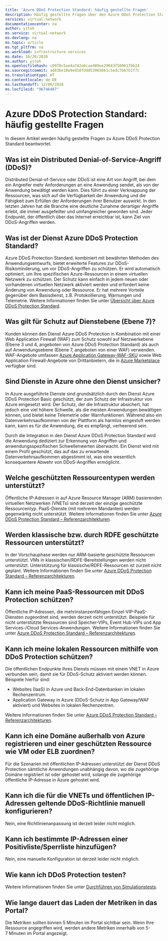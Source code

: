 ```yaml
---
title: 'Azure DDoS Protection Standard: häufig gestellte Fragen'
description: Häufig gestellte Fragen über den Azure DDoS Protection Standard, der beim Schutz vor DDoS-Angriffen hilft.
services: virtual-network
documentationcenter: na
author: yitoh
ms.service: virtual-network
ms.devlang: na
ms.topic: article
ms.tgt_pltfrm: na
ms.workload: infrastructure-services
ms.date: 10/28/2020
ms.author: yitoh
ms.openlocfilehash: c09f8c5ae4a742e6caa489ee29043f500617bb24
ms.sourcegitcommit: ad83be10e9e910fd4853965661c5edc7bb7b1f7c
ms.translationtype: HT
ms.contentlocale: de-DE
ms.lasthandoff: 12/06/2020
ms.locfileid: "96746487"
---
```

# <a name="azure-ddos-protection-standard-frequent-asked-questions"></a>Azure DDoS Protection Standard: häufig gestellte Fragen

In diesem Artikel werden häufig gestellte Fragen zu Azure DDoS Protection Standard beantwortet. 

## <a name="what-is-a-distributed-denial-of-service-ddos-attack"></a>Was ist ein Distributed Denial-of-Service-Angriff (DDoS)?
Distributed Denial-of-Service oder DDoS ist eine Art von Angriff, bei dem ein Angreifer mehr Anforderungen an eine Anwendung sendet, als von der Anwendung bewältigt werden kann. Dies führt zu einer Verknappung der Ressourcen, was sich auf die Verfügbarkeit der Anwendung und die Fähigkeit zum Erfüllen der Anforderungen ihrer Benutzer auswirkt. In den letzten Jahren hat die Branche eine deutliche Zunahme derartiger Angriffe erlebt, die immer ausgefeilter und umfangreicher geworden sind. Jeder Endpunkt, der öffentlich über das Internet erreichbar ist, kann Ziel von DDoS-Angriffen werden.

## <a name="what-is-azure-ddos-protection-standard-service"></a>Was ist der Dienst Azure DDoS Protection Standard?
Azure DDoS Protection Standard, kombiniert mit bewährten Methoden des Anwendungsentwurfs, bietet erweiterte Features zur DDoS-Risikominderung, um vor DDoS-Angriffen zu schützen. Er wird automatisch optimiert, um Ihre spezifischen Azure-Ressourcen in einem virtuellen Netzwerk zu schützen. Der Schutz kann einfach in jedem neuen oder vorhandenen virtuellen Netzwerk aktiviert werden und erfordert keine Änderung von Anwendung oder Ressource. Er hat mehrere Vorteile gegenüber dem Basisdienst, z.B. Protokollierung, Warnungen und Telemetrie. Weitere Informationen finden Sie unter [Übersicht über Azure DDoS Protection Standard](ddos-protection-overview.md). 

## <a name="what-about-protection-at-the-service-layer-layer-7"></a>Was gilt für Schutz auf Dienstebene (Ebene 7)?
Kunden können den Dienst Azure DDoS Protection in Kombination mit einer Web Application Firewall (WAF) zum Schutz sowohl auf Netzwerkebene (Ebene 3 und 4, angeboten von Azure DDoS Protection Standard) als auch auf Anwendungsebene (Ebene 7, angeboten von einer WAF) verwenden. WAF-Angebote umfassen [Azure Application Gateway-WAF-SKU](../web-application-firewall/ag/ag-overview.md?toc=%2fazure%2fvirtual-network%2ftoc.json) sowie Web Application Firewall-Angebote von Drittanbietern, die in [Azure Marketplace](https://azuremarketplace.microsoft.com/marketplace/apps?page=1&search=web%20application%20firewall) verfügbar sind.

## <a name="are-services-unsafe-in-azure-without-the-service"></a>Sind Dienste in Azure ohne den Dienst unsicher?
In Azure ausgeführte Dienste sind grundsätzlich durch den Dienst Azure DDoS Protection Basic geschützt, der zum Schutz der Infrastruktur von Azure eingesetzt wird. Der Schutz, der die Infrastruktur absichert, hat jedoch eine viel höhere Schwelle, als die meisten Anwendungen bewältigen können, und bietet keine Telemetrie oder Warnfunktionen. Während also ein Datenverkehrsaufkommen von der Plattform als harmlos eingestuft werden kann, kann es für die Anwendung, die es empfängt, verheerend sein. 

Durch die Integration in den Dienst Azure DDoS Protection Standard wird die Anwendung dediziert zur Erkennung von Angriffen und anwendungsspezifischen Schwellenwerten überwacht. Ein Dienst wird mit einem Profil geschützt, das auf das zu erwartende Datenverkehrsaufkommen abgestimmt ist, was eine wesentlich konsequentere Abwehr von DDoS-Angriffen ermöglicht.

## <a name="what-are-the-supported-protected-resource-types"></a>Welche geschützten Ressourcentypen werden unterstützt?
Öffentliche IP-Adressen in auf Azure Resource Manager (ARM) basierenden virtuellen Netzwerken (VNETs) sind derzeit der einzige geschützte Ressourcentyp. PaaS-Dienste (mit mehreren Mandanten) werden gegenwärtig nicht unterstützt. Weitere Informationen finden Sie unter [Azure DDoS Protection Standard – Referenzarchitekturen](ddos-protection-reference-architectures.md).

## <a name="are-classicrdfe-protected-resources-supported"></a>Werden klassische bzw. durch RDFE geschützte Ressourcen unterstützt?
In der Vorschauphase werden nur ARM-basierte geschützte Ressourcen unterstützt. VMs in klassischen/RDFE-Bereitstellungen werden nicht unterstützt. Unterstützung für klassische/RDFE-Ressourcen ist zurzeit nicht geplant. Weitere Informationen finden Sie unter [Azure DDoS Protection Standard – Referenzarchitekturen](ddos-protection-reference-architectures.md).

## <a name="can-i-protect-my-paas-resources-using-ddos-protection"></a>Kann ich meine PaaS-Ressourcen mit DDoS Protection schützen?
Öffentliche IP-Adressen, die mehrinstanzenfähigen Einzel-VIP-PaaS-Diensten zugeordnet sind, werden derzeit nicht unterstützt. Beispiele für nicht unterstützte Ressourcen sind Speicher-VIPs, Event Hub-VIPs und App Services-/Cloud Services-Anwendungen. Weitere Informationen finden Sie unter [Azure DDoS Protection Standard – Referenzarchitekturen](ddos-protection-reference-architectures.md).

## <a name="can-i-protect-my-on-premise-resources-using-ddos-protection"></a>Kann ich meine lokalen Ressourcen mithilfe von DDoS Protection schützen?
Die öffentlichen Endpunkte Ihres Diensts müssen mit einem VNET in Azure verbunden sein, damit sie für DDoS-Schutz aktiviert werden können. Beispiele hierfür sind:
- Websites (IaaS) in Azure und Back-End-Datenbanken im lokalen Rechenzentrum. 
- Application Gateway in Azure (DDoS-Schutz in App Gateway/WAF aktiviert) und Websites in lokalen Rechenzentren.

Weitere Informationen finden Sie unter [Azure DDoS Protection Standard – Referenzarchitekturen](ddos-protection-reference-architectures.md).

## <a name="can-i-register-a-domain-outside-of-azure-and-associate-that-to-a-protected-resource-like-vm-or-elb"></a>Kann ich eine Domäne außerhalb von Azure registrieren und einer geschützten Ressource wie VM oder ELB zuordnen?
Für die Szenarien mit öffentlichen IP-Adressen unterstützt der Dienst DDoS Protection sämtliche Anwendungen unabhängig davon, wo die zugehörige Domäne registriert ist oder gehostet wird, solange die zugehörige öffentliche IP-Adresse in Azure gehostet wird. 

## <a name="can-i-manually-configure-the-ddos-policy-applied-to-the-vnetspublic-ips"></a>Kann ich die für die VNETs und öffentlichen IP-Adressen geltende DDoS-Richtlinie manuell konfigurieren?
Nein, eine Richtlinienanpassung ist derzeit leider nicht möglich.

## <a name="can-i-allowlistblocklist-specific-ip-addresses"></a>Kann ich bestimmte IP-Adressen einer Positivliste/Sperrliste hinzufügen?
Nein, eine manuelle Konfiguration ist derzeit leider nicht möglich.

## <a name="how-can-i-test-ddos-protection"></a>Wie kann ich DDoS Protection testen?
Weitere Informationen finden Sie unter [Durchführen von Simulationstests](test-through-simulations.md).

## <a name="how-long-does-it-take-for-the-metrics-to-load-on-portal"></a>Wie lange dauert das Laden der Metriken in das Portal?
Die Metriken sollten binnen 5 Minuten im Portal sichtbar sein. Wenn Ihre Ressource angegriffen wird, werden andere Metriken innerhalb von 5-7 Minuten im Portal angezeigt. 
    